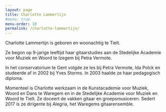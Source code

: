 ```yaml
---
layout: page
title: Charlotte Lammertijn
#menu: true
menu-order: 10
permalink: /charlotte-lammertijn/
---
```

<section class="wrapper style1">
  <div id="repertoire" class="inner" markdown="1">
Charlotte Lammertijn is geboren en woonachtig te Tielt.   

Ze begon op 9-jarige leeftijd haar gitaarstudies aan de Stedelijke Academie voor Muziek en Woord te Izegem bij Petra Vermote.   

In het conservatorium te Gent volgde ze les bij Petra Vermote, Ida Polck en studeerde af in 2002 bij Yves Storms. In 2003 haalde ze haar pedagogisch diploma.  

Momenteel is Charlotte werkzaam in de Kunstacademie voor Muziek, Woord en Dans te Waregem en in de Stedelijke Academie voor Muziek en Woord te Tielt. Ze doceert de vakken gitaar en groepsmusiceren. Sedert 2017 is ze dirigente bij Alegria, het Waregems gitaarensemble.  
</div>
</section>